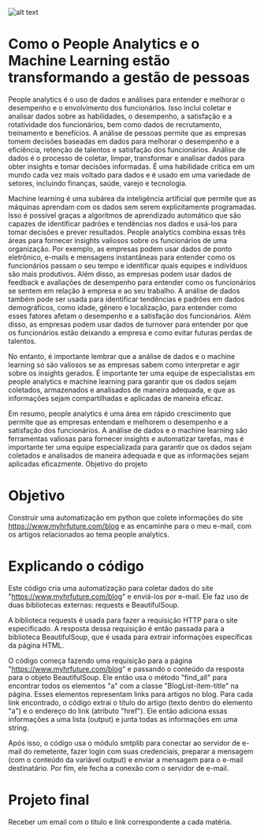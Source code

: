 ![alt text](https://encrypted-tbn0.gstatic.com/images?q=tbn:ANd9GcT52Sh9RSf6v2hOEAR5gg_hFMDpRE0Y2Y8EmA&usqp=CAU)

# Como o People Analytics e o Machine Learning estão transformando a gestão de pessoas
People analytics é o uso de dados e análises para entender e melhorar o desempenho e o envolvimento dos funcionários. Isso inclui coletar e analisar dados sobre as habilidades, o desempenho, a satisfação e a rotatividade dos funcionários, bem como dados de recrutamento, treinamento e benefícios. A análise de pessoas permite que as empresas tomem decisões baseadas em dados para melhorar o desempenho e a eficiência, retenção de talentos e satisfação dos funcionários.
Análise de dados é o processo de coletar, limpar, transformar e analisar dados para obter insights e tomar decisões informadas. É uma habilidade crítica em um mundo cada vez mais voltado para dados e é usado em uma variedade de setores, incluindo finanças, saúde, varejo e tecnologia.

Machine learning é uma subárea da inteligência artificial que permite que as máquinas aprendam com os dados sem serem explicitamente programadas. Isso é possível graças a algoritmos de aprendizado automático que são capazes de identificar padrões e tendências nos dados e usá-los para tomar decisões e prever resultados.
People analytics combina essas três áreas para fornecer insights valiosos sobre os funcionários de uma organização. Por exemplo, as empresas podem usar dados de ponto eletrônico, e-mails e mensagens instantâneas para entender como os funcionários passam o seu tempo e identificar quais equipes e indivíduos são mais produtivos. Além disso, as empresas podem usar dados de feedback e avaliações de desempenho para entender como os funcionários se sentem em relação à empresa e ao seu trabalho.
A análise de dados também pode ser usada para identificar tendências e padrões em dados demográficos, como idade, gênero e localização, para entender como esses fatores afetam o desempenho e a satisfação dos funcionários. Além disso, as empresas podem usar dados de turnover para entender por que os funcionários estão deixando a empresa e como evitar futuras perdas de talentos.

No entanto, é importante lembrar que a análise de dados e o machine learning só são valiosos se as empresas sabem como interpretar e agir sobre os insights gerados. É importante ter uma equipe de especialistas em people analytics e machine learning para garantir que os dados sejam coletados, armazenados e analisados ​​de maneira adequada, e que as informações sejam compartilhadas e aplicadas de maneira eficaz.

Em resumo, people analytics é uma área em rápido crescimento que permite que as empresas entendam e melhorem o desempenho e a satisfação dos funcionários. A análise de dados e o machine learning são ferramentas valiosas para fornecer insights e automatizar tarefas, mas é importante ter uma equipe especializada para garantir que os dados sejam coletados e analisados ​​de maneira adequada e que as informações sejam aplicadas eficazmente.
Objetivo do projeto

# Objetivo
Construir uma automatização em python que colete informações do site https://www.myhrfuture.com/blog e as encaminhe para o meu e-mail, com os artigos relacionados ao tema people analytics.

# Explicando o código 
Este código cria uma automatização para coletar dados do site "https://www.myhrfuture.com/blog" e enviá-los por e-mail. Ele faz uso de duas bibliotecas externas: requests e BeautifulSoup.

A biblioteca requests é usada para fazer a requisição HTTP para o site especificado. A resposta dessa requisição é então passada para a biblioteca BeautifulSoup, que é usada para extrair informações específicas da página HTML.

O código começa fazendo uma requisição para a página "https://www.myhrfuture.com/blog" e passando o conteúdo da resposta para o objeto BeautifulSoup. Ele então usa o método "find_all" para encontrar todos os elementos "a" com a classe "BlogList-item-title" na página. Esses elementos representam links para artigos no blog.
Para cada link encontrado, o código extrai o título do artigo (texto dentro do elemento "a") e o endereço do link (atributo "href"). Ele então adiciona essas informações a uma lista (output) e junta todas as informações em uma string.

Após isso, o código usa o módulo smtplib para conectar ao servidor de e-mail do remetente, fazer login com suas credenciais, preparar a mensagem (com o conteúdo da variável output) e enviar a mensagem para o e-mail destinatário. Por fim, ele fecha a conexão com o servidor de e-mail.

# Projeto final
Receber um email com o título e link correspondente a cada matéria.


